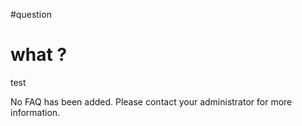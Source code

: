 #question

# what ?
test

No FAQ has been added. Please contact your administrator for more information.
 
<!---
Markdown is GFS or GitHub Flavoured Markdown:
https://help.github.com/articles/basic-writing-and-formatting-syntax/
Below is an example of how to properly use Markdown for the FAQ file.

# Heading 1
## Heading 2
### Heading 3

You can do the following:
1. This way
2. That way
3. The other way
-->
